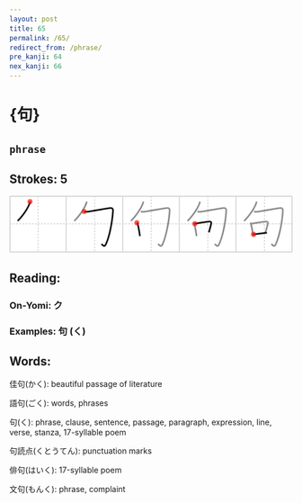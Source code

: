 ```yaml
---
layout: post
title: 65
permalink: /65/
redirect_from: /phrase/
pre_kanji: 64
nex_kanji: 66
---
```


# {句}

## `phrase`

## Strokes: 5

<div class="stroke"><img src="../images/E58FA5.png" /></div>

## Reading:

### On-Yomi: ク

### Examples: 句 (く)

## Words:

佳句(かく): beautiful passage of literature

語句(ごく): words, phrases

句(く): phrase, clause, sentence, passage, paragraph, expression, line, verse, stanza, 17-syllable poem

句読点(くとうてん): punctuation marks

俳句(はいく): 17-syllable poem

文句(もんく): phrase, complaint
